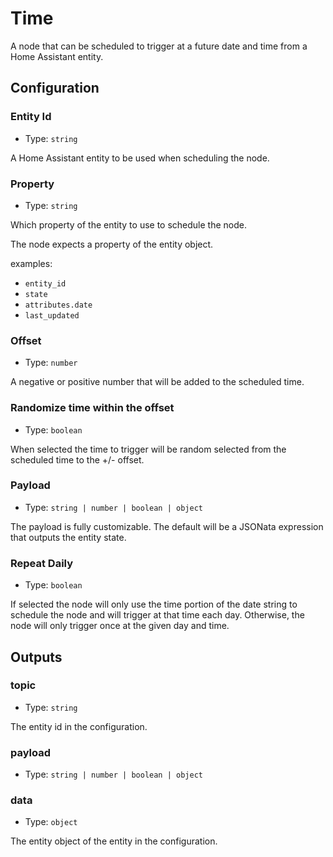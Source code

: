 # Time

A node that can be scheduled to trigger at a future date and time from a Home Assistant entity.

## Configuration

### Entity Id

- Type: `string`

A Home Assistant entity to be used when scheduling the node.

### Property

- Type: `string`

Which property of the entity to use to schedule the node.

The node expects a property of the entity object.

examples:

- <code>entity_id</code>
- <code>state</code>
- <code>attributes.date</code>
- <code>last_updated</code>

### Offset

- Type: `number`

A negative or positive number that will be added to the scheduled time.

### Randomize time within the offset

- Type: `boolean`

When selected the time to trigger will be random selected from the scheduled time to the +/- offset.

### Payload

- Type: `string | number | boolean | object`

The payload is fully customizable. The default will be a JSONata expression that outputs the entity state.

### Repeat Daily

- Type: `boolean`

If selected the node will only use the time portion of the date string to schedule the node and will trigger at that time each day. Otherwise, the node will only trigger once at the given day and time.

## Outputs

### topic

- Type: `string`

The entity id in the configuration.

### payload

- Type: `string | number | boolean | object`

### data

- Type: `object`

The entity object of the entity in the configuration.
